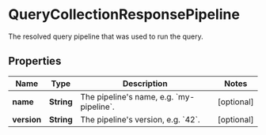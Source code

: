 

# QueryCollectionResponsePipeline

The resolved query pipeline that was used to run the query.
## Properties

Name | Type | Description | Notes
------------ | ------------- | ------------- | -------------
**name** | **String** | The pipeline&#39;s name, e.g. &#x60;my-pipeline&#x60;. |  [optional]
**version** | **String** | The pipeline&#39;s version, e.g. &#x60;42&#x60;. |  [optional]



